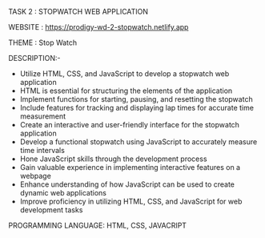 TASK 2 : STOPWATCH WEB APPLICATION

WEBSITE : https://prodigy-wd-2-stopwatch.netlify.app

THEME : Stop Watch

DESCRIPTION:-

- Utilize HTML, CSS, and JavaScript to develop a stopwatch web application
- HTML is essential for structuring the elements of the application
- Implement functions for starting, pausing, and resetting the stopwatch
- Include features for tracking and displaying lap times for accurate time measurement
- Create an interactive and user-friendly interface for the stopwatch application
- Develop a functional stopwatch using JavaScript to accurately measure time intervals
- Hone JavaScript skills through the development process
- Gain valuable experience in implementing interactive features on a webpage
- Enhance understanding of how JavaScript can be used to create dynamic web applications
- Improve proficiency in utilizing HTML, CSS, and JavaScript for web development tasks

PROGRAMMING LANGUAGE: HTML, CSS, JAVACRIPT
